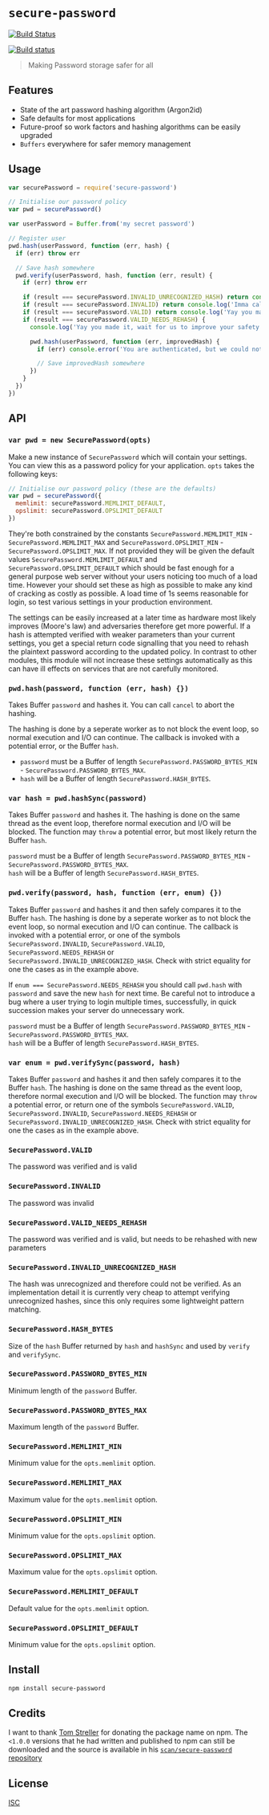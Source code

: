 # `secure-password`

[![Build Status](https://travis-ci.org/emilbayes/secure-password.svg?branch=master)](https://travis-ci.org/emilbayes/secure-password)

[![Build status](https://ci.appveyor.com/api/projects/status/a1atq7xypwf3ebfc/branch/master?svg=true)](https://ci.appveyor.com/project/emilbayes/secure-password/branch/master)

> Making Password storage safer for all

## Features

- State of the art password hashing algorithm (Argon2id)
- Safe defaults for most applications
- Future-proof so work factors and hashing algorithms can be easily upgraded
- `Buffers` everywhere for safer memory management

## Usage

```js
var securePassword = require('secure-password')

// Initialise our password policy
var pwd = securePassword()

var userPassword = Buffer.from('my secret password')

// Register user
pwd.hash(userPassword, function (err, hash) {
  if (err) throw err

  // Save hash somewhere
  pwd.verify(userPassword, hash, function (err, result) {
    if (err) throw err

    if (result === securePassword.INVALID_UNRECOGNIZED_HASH) return console.error('This hash was not made with secure-password. Attempt legacy algorithm')
    if (result === securePassword.INVALID) return console.log('Imma call the cops')
    if (result === securePassword.VALID) return console.log('Yay you made it')
    if (result === securePassword.VALID_NEEDS_REHASH) {
      console.log('Yay you made it, wait for us to improve your safety')

      pwd.hash(userPassword, function (err, improvedHash) {
        if (err) console.error('You are authenticated, but we could not improve your safety this time around')

        // Save improvedHash somewhere
      })
    }
  })
})
```

## API

### `var pwd = new SecurePassword(opts)`

Make a new instance of `SecurePassword` which will contain your settings. You
can view this as a password policy for your application. `opts` takes the
following keys:

```js
// Initialise our password policy (these are the defaults)
var pwd = securePassword({
  memlimit: securePassword.MEMLIMIT_DEFAULT,
  opslimit: securePassword.OPSLIMIT_DEFAULT
})
```

They're both constrained by the constants `SecurePassword.MEMLIMIT_MIN` -
 `SecurePassword.MEMLIMIT_MAX` and
`SecurePassword.OPSLIMIT_MIN` - `SecurePassword.OPSLIMIT_MAX`. If not provided
they will be given the default values `SecurePassword.MEMLIMIT_DEFAULT` and
`SecurePassword.OPSLIMIT_DEFAULT` which should be fast enough for a general
purpose web server without your users noticing too much of a load time. However
your should set these as high as possible to make any kind of cracking as costly
as possible. A load time of 1s seems reasonable for login, so test various
settings in your production environment.

The settings can be easily increased at a later time as hardware most likely
improves (Moore's law) and adversaries therefore get more powerful. If a hash is
attempted verified with weaker parameters than your current settings, you get a
special return code signalling that you need to rehash the plaintext password
according to the updated policy. In contrast to other modules, this module will
not increase these settings automatically as this can have ill effects on
services that are not carefully monitored.

### `pwd.hash(password, function (err, hash) {})`

Takes Buffer `password` and hashes it. You can call `cancel` to abort the hashing.

The hashing is done by a seperate worker as to not block the event loop,
so normal execution and I/O can continue. The callback is invoked with a
potential error, or the Buffer `hash`.

* `password` must be a Buffer of length `SecurePassword.PASSWORD_BYTES_MIN` - `SecurePassword.PASSWORD_BYTES_MAX`.  
* `hash` will be a Buffer of length `SecurePassword.HASH_BYTES`.

### `var hash = pwd.hashSync(password)`

Takes Buffer `password` and hashes it. The hashing is done on the same thread as
the event loop, therefore normal execution and I/O will be blocked.
The function may `throw` a potential error, but most likely return
the Buffer `hash`.

`password` must be a Buffer of length `SecurePassword.PASSWORD_BYTES_MIN` - `SecurePassword.PASSWORD_BYTES_MAX`.  
`hash` will be a Buffer of length `SecurePassword.HASH_BYTES`.

### `pwd.verify(password, hash, function (err, enum) {})`

Takes Buffer `password` and hashes it and then safely compares it to the
Buffer `hash`. The hashing is done by a seperate worker as to not block the
event loop, so normal execution and I/O can continue.
The callback is invoked with a potential error, or one of the symbols
`SecurePassword.INVALID`, `SecurePassword.VALID`, `SecurePassword.NEEDS_REHASH` or `SecurePassword.INVALID_UNRECOGNIZED_HASH`.
Check with strict equality for one the cases as in the example above.

If `enum === SecurePassword.NEEDS_REHASH` you should call `pwd.hash` with
`password` and save the new `hash` for next time. Be careful not to introduce a
bug where a user trying to login multiple times, successfully, in quick succession
makes your server do unnecessary work.

`password` must be a Buffer of length `SecurePassword.PASSWORD_BYTES_MIN` - `SecurePassword.PASSWORD_BYTES_MAX`.  
`hash` will be a Buffer of length `SecurePassword.HASH_BYTES`.

### `var enum = pwd.verifySync(password, hash)`

Takes Buffer `password` and hashes it and then safely compares it to the
Buffer `hash`. The hashing is done on the same thread as the event loop,
therefore normal execution and I/O will be blocked.
The function may `throw` a potential error, or return one of the symbols
`SecurePassword.VALID`, `SecurePassword.INVALID`, `SecurePassword.NEEDS_REHASH` or `SecurePassword.INVALID_UNRECOGNIZED_HASH`.
Check with strict equality for one the cases as in the example above.

### `SecurePassword.VALID`

The password was verified and is valid

### `SecurePassword.INVALID`

The password was invalid

### `SecurePassword.VALID_NEEDS_REHASH`

The password was verified and is valid, but needs to be rehashed with new
parameters

### `SecurePassword.INVALID_UNRECOGNIZED_HASH`

The hash was unrecognized and therefore could not be verified.
As an implementation detail it is currently very cheap to attempt verifying
unrecognized hashes, since this only requires some lightweight pattern matching.

### `SecurePassword.HASH_BYTES`

Size of the `hash` Buffer returned by `hash` and `hashSync` and used by `verify`
and `verifySync`.

### `SecurePassword.PASSWORD_BYTES_MIN`

Minimum length of the `password` Buffer.

### `SecurePassword.PASSWORD_BYTES_MAX`

Maximum length of the `password` Buffer.

### `SecurePassword.MEMLIMIT_MIN`

Minimum value for the `opts.memlimit` option.

### `SecurePassword.MEMLIMIT_MAX`

Maximum value for the `opts.memlimit` option.

### `SecurePassword.OPSLIMIT_MIN`

Minimum value for the `opts.opslimit` option.

### `SecurePassword.OPSLIMIT_MAX`

Maximum value for the `opts.opslimit` option.

### `SecurePassword.MEMLIMIT_DEFAULT`

Default value for the `opts.memlimit` option.

### `SecurePassword.OPSLIMIT_DEFAULT`

Minimum value for the `opts.opslimit` option.

## Install

```sh
npm install secure-password
```

## Credits

I want to thank [Tom Streller](https://github.com/scan) for donating the package
name on npm. The `<1.0.0` versions that he had written and published to npm can
still be downloaded and the source is available in his [`scan/secure-password` repository](https://github.com/scan/secure-password)

## License

[ISC](LICENSE.md)
